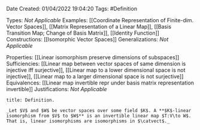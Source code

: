 <div class="topSpace"></div>

Date Created: 01/04/2022 19:04:20
Tags: #Definition

Types: _Not Applicable_
Examples: [[Coordinate Representation of Finite-dim. Vector Spaces]], [[Matrix Representation of a Linear Map]], [[Basis Transition Map; Change of Basis Matrix]], [[Identity Function]]
Constructions: [[Isomorphic Vector Spaces]]
Generalizations: _Not Applicable_

Properties: [[Linear isomorphism preserve dimensions of subspaces]]
Sufficiencies: [[Linear map between vector spaces of same dimension is injective iff surjective]], [[Linear map to a lower dimensional space is not injective]], [[Linear map to a larger dimensional space is not surjective]]
Equivalences: [[Linear map invertible repr under basis matrix representation invertible]]
Justifications: _Not Applicable_

``` ad-Definition
title: Definition.

_Let $V$ and $W$ be vector spaces over some field $K$. A **$K$-linear isomorphism from $V$ to $W$** is an invertible linear map $T:V\to W$. That is, linear isomorphisms are isomorphisms in $\catvect$._

```
